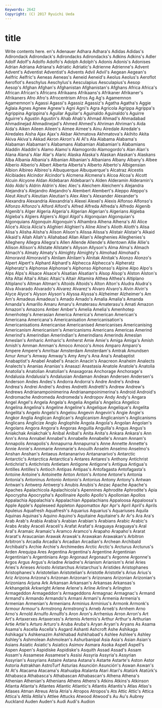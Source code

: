 ```yaml
---
Keywords: 2642 
Copyright: (C) 2017 Ryuichi Ueda
---
```


# title

Write contents here.
en's Adenauer Adhara Adhara's Adidas Adidas's Adirondack Adirondack's Adirondacks
Adirondacks's Adkins Adkins's Adler Adolf Adolf's Adolfo Adolfo's Adolph Adolph's
Adonis Adonis's Adonises Adrian Adriana Adriana's Adriatic Adriatic's Adrienne Adrienne's
Advent Advent's Adventist Adventist's Advents Advil Advil's Aegean Aegean's Aelfric
Aelfric's Aeneas Aeneas's Aeneid Aeneid's Aeolus Aeolus's Aeroflot Aeroflot's Aeschylus
Aeschylus's Aesculapius Aesculapius's Aesop Aesop's Afghan Afghan's Afghanistan Afghanistan's Afghans
Africa Africa's African African's Africans Afrikaans Afrikaans's Afrikaner Afrikaner's Afrikaners
Afro Afro's Afrocentrism Afros Ag Ag's Agamemnon Agamemnon's Agassi Agassi's
Agassiz Agassiz's Agatha Agatha's Aggie Aglaia Agnes Agnew Agnew's Agni
Agni's Agra Agricola Agrippa Agrippa's Agrippina Agrippina's Aguilar Aguilar's Aguinaldo
Aguinaldo's Aguirre Aguirre's Agustin Agustin's Ahab Ahab's Ahmad Ahmad's Ahmadabad
Ahmadinejad Ahmadinejad's Ahmed Ahmed's Ahriman Ahriman's Aida Aida's Aiken Aileen
Aileen's Aimee Aimee's Ainu Airedale Airedale's Airedales Aisha Ajax Ajax's
Akbar Akhmatova Akhmatova's Akihito Akita Akiva Akiva's Akkad Akron Akron's
Al Al's Ala Alabama Alabama's Alabaman Alabaman's Alabamans Alabamian Alabamian's
Alabamians Aladdin Aladdin's Alamo Alamo's Alamogordo Alamogordo's Alan Alan's Alana
Alana's Alar Alar's Alaric Alaska Alaska's Alaskan Alaskan's Alaskans Alba
Albania Albania's Albanian Albanian's Albanians Albany Albany's Albee Alberio Alberio's
Albert Alberta Alberta's Alberto Alberto's Albigensian Albion Albireo Albireo's Albuquerque
Albuquerque's Alcatraz Alcestis Alcibiades Alcindor Alcindor's Alcmena Alcmena's Alcoa Alcoa's
Alcott Alcuin Alcyone Aldan Aldebaran Aldebaran's Alden Alderamin Alderamin's Aldo
Aldo's Aldrin Aldrin's Alec Alec's Aleichem Aleichem's Alejandra Alejandra's Alejandro
Alejandro's Alembert Alembert's Aleppo Aleppo's Aleut Aleut's Aleutian Aleutian's Alex
Alex's Alexander Alexander's Alexandra Alexandria Alexandria's Alexei Alexei's Alexis Alfonso
Alfonso's Alfonzo Alfonzo's Alford Alford's Alfred Alfreda Alfreda's Alfredo Algenib
Algenib's Alger Algeria Algeria's Algerian Algerian's Algerians Algieba Algieba's Algiers
Algiers's Algol Algol's Algonquian Algonquian's Algonquians Algonquin Algonquin's Alhambra Alhena
Alhena's Ali Alice Alice's Alicia Alicia's Alighieri Alighieri's Aline Aline's
Alioth Alioth's Alisa Alisa's Alisha Alisha's Alison Alison's Alissa Alissa's
Alistair Alistair's Alkaid Alkaid's Allah Allah's Allahabad Allan Allan's Alleghenies
Alleghenies's Allegheny Allegra Allegra's Allen Allende Allende's Allentown Allie Allie's
Allison Allison's Allstate Allstate's Allyson Allyson's Alma Alma's Almach Almach's
Almaty Almaty's Almighty Almighty's Almohad Almohad's Almoravid Almoravid's Alnilam Alnilam's
Alnitak Alnitak's Alonzo Alonzo's Alpert Alpert's Alphard Alphard's Alphecca Alphecca's
Alpheratz Alpheratz's Alphonse Alphonse's Alphonso Alphonso's Alpine Alpo Alpo's Alps
Alps's Alsace Alsace's Alsatian Alsatian's Alsop Alsop's Alston Alston's Alta
Altai Altai's Altaic Altaic's Altair Altamira Althea Althea's Altiplano Altiplano's
Altman Altman's Altoids Altoids's Alton Alton's Aludra Aludra's Alva Alvarado
Alvarado's Alvarez Alvarez's Alvaro Alvaro's Alvin Alvin's Alyce Alyce's Alyson
Alyson's Alyssa Alyssa's Alzheimer Alzheimer's Am Am's Amadeus Amadeus's Amado
Amado's Amalia Amalia's Amanda Amanda's Amarillo Amaru Amaru's Amaterasu Amaterasu's
Amati Amazon Amazon's Amazons Amber Amber's Amelia Amelia's Amenhotep Amenhotep's
Amerasian America America's American American's Americana Americana's Americanisation Americanisation's Americanisations
Americanise Americanised Americanises Americanising Americanism Americanism's Americanisms Americans Americas Amerind
Amerind's Amerindian Amerindian's Amerindians Amerinds Ameslan Ameslan's Amharic Amharic's Amherst
Amie Amie's Amiga Amiga's Amish Amish's Amman Amman's Amoco Amoco's
Amos Amparo Amparo's Ampere Ampere's Amritsar Amsterdam Amsterdam's Amtrak Amundsen
Amur Amur's Amway Amway's Amy Amy's Ana Ana's Anabaptist Anabaptist's
Anabel Anabel's Anacin Anacin's Anacreon Anaheim Analects Analects's Ananias Ananias's
Anasazi Anastasia Anatole Anatole's Anatolia Anatolia's Anatolian Anatolian's Anaxagoras Anchorage
Anchorage's Andalusia Andalusia's Andalusian Andaman Andean Andersen Andersen's Anderson Andes
Andes's Andorra Andorra's Andre Andre's Andrea Andrea's Andrei Andrei's Andres
Andretti Andretti's Andrew Andrew's Andrews Andrianampoinimerina Andrianampoinimerina's Android Android's Andromache
Andromeda Andromeda's Andropov Andy Andy's Angara Angel Angel's Angela Angela's
Angelia Angelia's Angelica Angelico Angelina Angelina's Angeline Angeline's Angelique Angelique's
Angelita Angelita's Angelo Angelo's Angelou Angevin Angevin's Angie Angie's Angkor
Anglia Anglican Anglican's Anglicanism Anglicanism's Anglicanisms Anglicans Anglicize Anglo Anglophile
Angola Angola's Angolan Angolan's Angolans Angora Angora's Angoras Anguilla Anguilla's
Angus Angus's Aniakchak Aniakchak's Anibal Anibal's Anita Anita's Ankara Ankara's
Ann Ann's Anna Annabel Annabel's Annabelle Annabelle's Annam Annam's Annapolis
Annapolis's Annapurna Annapurna's Anne Annette Annette's Annie Annie's Annmarie Annmarie's
Anouilh Anselm Anselmo Anselmo's Anshan Anshan's Antaeus Antananarivo Antananarivo's Antarctic
Antarctic's Antarctica Antarctica's Antares Antares's Anthony Antichrist Antichrist's Antichrists Antietam
Antigone Antigone's Antigua Antigua's Antilles Antilles's Antioch Antipas Antipas's Antofagasta
Antofagasta's Antoine Antoine's Antoinette Anton Anton's Antone Antone's Antonia Antonia's
Antoninus Antonio Antonio's Antonius Antony Antony's Antwan Antwan's Antwerp Antwerp's
Anubis Anubis's Anzac Apache Apache's Apaches Apalachicola Apalachicola's Apennines Aphrodite
Aphrodite's Apia Apocrypha Apocrypha's Apollinaire Apollo Apollo's Apollonian Apollos Appalachia
Appalachia's Appalachian Appalachians Appaloosa Appaloosa's Apple Apple's Appleseed Appleton Appomattox
Apr Apr's April April's Aprils Apuleius Aquafresh Aquafresh's Aquarius Aquarius's
Aquariuses Aquila Aquinas Aquinas's Aquino Aquino's Aquitaine Aquitaine's Ar Ar's
Ara Ara's Arab Arab's Arabia Arabia's Arabian Arabian's Arabians Arabic
Arabic's Arabs Araby Araceli Araceli's Arafat Arafat's Araguaya Araguaya's Aral
Aral's Aramaic Aramaic's Aramco Aramco's Arapaho Arapaho's Ararat Ararat's Araucanian
Arawak Arawak's Arawakan Arawakan's Arbitron Arbitron's Arcadia Arcadia's Arcadian Arcadian's
Archean Archibald Archibald's Archie Archie's Archimedes Arctic Arctic's Arcturus Arcturus's
Arden Arequipa Ares Argentina Argentina's Argentine Argentinian Argentinian's Argentinians Argo
Argonaut Argonaut's Argonne Argonne's Argos Argus Argus's Ariadne Ariadne's Arianism
Arianism's Ariel Aries Aries's Arieses Ariosto Aristarchus Aristarchus's Aristides Aristophanes
Aristophanes's Aristotelian Aristotelian's Aristotle Aristotle's Arius Arius's Ariz Arizona Arizona's
Arizonan Arizonan's Arizonans Arizonian Arizonian's Arizonians Arjuna Ark Arkansan Arkansan's
Arkansas Arkansas's Arkhangelsk Arkwright Arlene Arlene's Arline Arline's Arlington Armageddon
Armageddon's Armageddons Armagnac Armagnac's Armand Armand's Armando Armando's Armani Armani's
Armenia Armenia's Armenian Armenian's Armenians Arminius Arminius's Armonk Armonk's Armour
Armour's Armstrong Armstrong's Arneb Arneb's Arnhem Arno Arno's Arnold Arnulfo
Arnulfo's Aron Aron's Arrhenius Arron Arron's Art Art's Artaxerxes Artaxerxes's
Artemis Artemis's Arthur Arthur's Arthurian Artie Artie's Arturo Arturo's Aruba
Aruba's Aryan Aryan's Aryans As Asama Asama's Ascella Ascella's Asgard
Ashanti Ashcroft Ashe Ashikaga Ashikaga's Ashkenazim Ashkhabad Ashkhabad's Ashlee Ashlee's
Ashley Ashley's Ashmolean Ashmolean's Ashurbanipal Asia Asia's Asian Asian's Asians
Asiatic Asiatic's Asiatics Asimov Asmara Asoka Aspell Aspell's Aspen Aspen's
Aspidiske Aspidiske's Asquith Assad Assad's Assam Assam's Assamese Assamese's Assisi
Assyria Assyria's Assyrian Assyrian's Assyrians Astaire Astana Astana's Astarte Astarte's
Aston Astor Astoria Astrakhan AstroTurf Asturias Asunción Asunción's Aswan Aswan's
At At's Atacama Atacama's Atahualpa Atalanta Atari Atari's Atatürk Atatürk's
Athabasca Athabasca's Athabascan Athabascan's Athena Athena's Athenian Athenian's Athenians Athens
Athens's Atkins Atkins's Atkinson Atlanta Atlanta's Atlantes Atlantic Atlantic's Atlantis
Atlantis's Atlas Atlas's Atlases Atman Atreus Atria Atria's Atropos Atropos's
Ats Attic Attic's Attica Attica's Attila Attila's Attlee Attucks Atwood
Atwood's Au Au's Aubrey Auckland Auden Auden's Audi Audi's Audion

